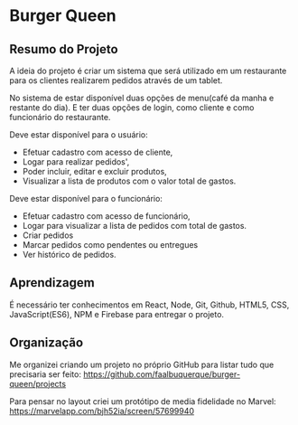 # Burger Queen

## Resumo do Projeto

 A ideia do projeto é criar um sistema que será utilizado em um restaurante para os clientes realizarem pedidos através de um tablet. 

 No sistema de estar disponível duas opções de menu(café da manha e restante do dia). E ter duas opções de login, como cliente e como funcionário do restaurante.

Deve estar disponível para o usuário:
* Efetuar cadastro com acesso de cliente,
* Logar para realizar pedidos',
* Poder incluir, editar e excluir produtos,
* Visualizar a lista de produtos com o valor total de gastos.

Deve estar disponível para o funcionário:
* Efetuar cadastro com acesso de funcionário,
* Logar para visualizar a lista de pedidos com total de gastos.
* Criar pedidos
* Marcar pedidos como pendentes ou entregues
* Ver histórico de pedidos.

## Aprendizagem
É necessário ter conhecimentos em React, Node, Git, Github, HTML5, CSS, JavaScript(ES6), NPM e Firebase para entregar o projeto.


## Organização

Me organizei criando um projeto no próprio GitHub para listar tudo que precisaria ser feito:
https://github.com/faalbuquerque/burger-queen/projects

Para pensar no layout criei um protótipo de media fidelidade no Marvel:
https://marvelapp.com/bjh52ia/screen/57699940

